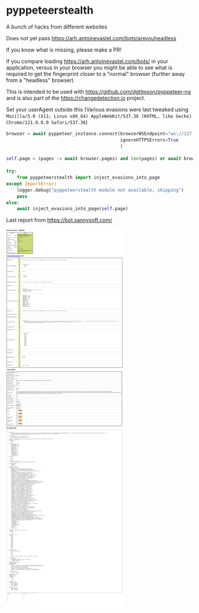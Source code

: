 # pyppeteerstealth

A bunch of hacks from different websites

Does not yet pass https://arh.antoinevastel.com/bots/areyouheadless

If you know what is missing, please make a PR!

If you compare loading https://arh.antoinevastel.com/bots/ in your application, versus in your browser you might be able
to see what is required to get the fingerprint closer to a "normal" browser (further away from a "headless" browser)

This is intended to be used with https://github.com/dgtlmoon/pyppeteer-ng and is also part of the 
https://changedetection.io project.

Set your userAgent outside this (Various evasions were last tweaked using `Mozilla/5.0 (X11; Linux x86_64) AppleWebKit/537.36 (KHTML, like Gecko) Chrome/121.0.0.0 Safari/537.36`)

```python
browser = await pyppeteer_instance.connect(browserWSEndpoint="ws://127.0.0.1:3000",
                                           ignoreHTTPSErrors=True
                                           )

self.page = (pages := await browser.pages) and len(pages) or await browser.newPage()

try:
    from pyppeteerstealth import inject_evasions_into_page
except ImportError:
    logger.debug("pyppeteerstealth module not available, skipping")
    pass
else:
    await inject_evasions_into_page(self.page)
```

Last report from https://bot.sannysoft.com/

![last fingerprint status](assets/last-screenshot.png "Last fingerprint status")

